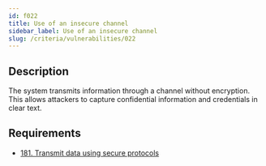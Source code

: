 ```yaml
---
id: f022
title: Use of an insecure channel
sidebar_label: Use of an insecure channel
slug: /criteria/vulnerabilities/022
---
```


## Description

The system transmits information
through a channel without encryption.
This allows attackers to capture confidential information
and credentials in clear text.

## Requirements

- [181. Transmit data using secure protocols](/criteria/requirements/data/181)
